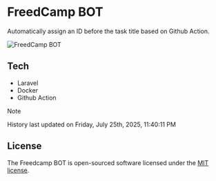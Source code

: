 # FreedCamp BOT

Automatically assign an ID before the task title based on Github Action.

![FreedCamp BOT](https://repository-images.githubusercontent.com/737932867/7d34798b-2680-471c-b089-a78a718d3d6a)

## Tech

- Laravel
- Docker
- Github Action

> [!NOTE]  
> History last updated on Friday, July 25th, 2025, 11:40:11 PM

## License

The Freedcamp BOT is open-sourced software licensed under the [MIT license](https://opensource.org/licenses/MIT).
